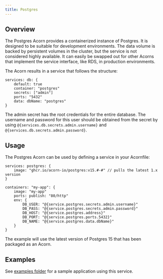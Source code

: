 ```yaml
---
title: Postgres
---
```


## Overview

The Postgres Acorn provides a containerized instance of Postgres. It is designed to be suitable for development environments. The data volume is backed by persistent volumes in the cluster, but the service is not considered highly available. It can easily be swapped out for other Acorns that implement the service interface, like RDS, in production environments.

The Acorn results in a service that follows the structure:

```acorn
services: db: {
    default: true
    container: "postgres"
    secrets: ["admin"]
    ports: "5432"
    data: dbName: "postgres"
}
```

The admin secret has the root credentials for the entire database. The username and password for this user should be obtained from the secret by using `@{services.db.secrets.admin.username}` and `@{services.db.secrets.admin.password}`.

## Usage

The Postgres Acorn can be used by defining a service in your Acornfile:

```acorn
services: postgres: {
    image: "ghcr.io/acorn-io/postgres:v15.#-#" // pulls the latest 1.x version
}

containers: "my-app": {
    image: "my-app"
    ports: publish: "80/http"
    env: {
        DB_USER: "@{service.postgres.secrets.admin.username}"
        DB_PASS: "@{service.postgres.secrets.admin.password}"
        DB_HOST: "@{service.postgres.address}"
        DB_PORT: "@{service.postgres.ports.5432}"
        DB_NAME: "@{service.postgres.data.dbName}"
    }
}
```

The example will use the latest version of Postgres 15 that has been packaged as an Acorn.

## Examples

See [examples folder](https://github.com/acorn-io/postgres/tree/main/examples) for a sample application using this service.
